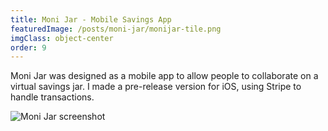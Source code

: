 ```yaml
---
title: Moni Jar - Mobile Savings App
featuredImage: /posts/moni-jar/monijar-tile.png
imgClass: object-center
order: 9
---
```


Moni Jar was designed as a mobile app to allow people to collaborate on a virtual savings jar. I made a pre-release version for iOS, using Stripe to handle transactions.

<img alt="Moni Jar screenshot" src="/posts/moni-jar/monijar-tile.png" />
